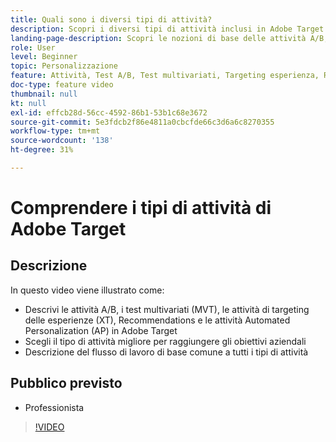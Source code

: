 ```yaml
---
title: Quali sono i diversi tipi di attività?
description: Scopri i diversi tipi di attività inclusi in Adobe Target e come possono contribuire al raggiungimento dei tuoi obiettivi. Guarda questo video per scoprire le nozioni di base per le attività A/B, test multivariati (MVT), targeting delle esperienze (XT), Recommendations e Automated Personalization (AP).
landing-page-description: Scopri le nozioni di base delle attività A/B, dei test multivariati, delle attività di targeting delle esperienze, delle attività Recommendations e Automated Personalization.
role: User
level: Beginner
topic: Personalizzazione
feature: Attività, Test A/B, Test multivariati, Targeting esperienza, Recommendations, Automated Personalization, Compositore esperienza visivo
doc-type: feature video
thumbnail: null
kt: null
exl-id: effcb28d-56cc-4592-86b1-53b1c68e3672
source-git-commit: 5e3fdcb2f86e4811a0cbcfde66c3d6a6c8270355
workflow-type: tm+mt
source-wordcount: '138'
ht-degree: 31%

---
```


# Comprendere i tipi di attività di Adobe Target

## Descrizione

In questo video viene illustrato come:

* Descrivi le attività A/B, i test multivariati (MVT), le attività di targeting delle esperienze (XT), Recommendations e le attività Automated Personalization (AP) in Adobe Target
* Scegli il tipo di attività migliore per raggiungere gli obiettivi aziendali
* Descrizione del flusso di lavoro di base comune a tutti i tipi di attività

## Pubblico previsto

* Professionista

>[!VIDEO](https://video.tv.adobe.com/v/17386/?quality=12)
